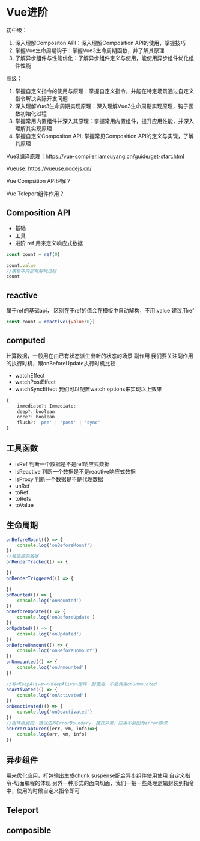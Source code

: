 # Vue进阶

初中级：
1. 深入理解Compositon API：深入理解Composition API的使用，掌握技巧
2. 掌握Vue生命周期钩子：掌握Vue3生命周期函数，并了解其原理
3. 了解异步组件与性能优化：了解异步组件定义与使用，能使用异步组件优化组件性能

高级：
1. 掌握自定义指令的使用与原理：掌握自定义指令，并能在特定场景通过自定义指令解决实际开发问题
2. 深入理解Vue3生命周期实现原理：深入理解Vue3生命周期实现原理，钩子函数初始化过程
3. 掌握常用内置组件并深入其原理：掌握常用内置组件，提升应用性能，并深入理解其实现原理
4. 掌握自定义Compositon API: 掌握常见Composition API的定义与实现，了解其原理

Vue3编译原理：https://vue-compiler.iamouyang.cn/guide/get-start.html

Vueuse: https://vueuse.nodejs.cn/

Vue Compsition API理解？

Vue Teleport组件作用？

## Composition API
- 基础
- 工具
- 进阶
ref
用来定义响应式数据
```js
const count = ref(0)

count.value
//模板中内部有解构过程
count
```
## reactive
属于ref的基础api， 区别在于ref的值会在模板中自动解构，不用.value
建议用ref
```js
const count = reactive({value:0})
```
## computed
计算数据，一般用在由已有状态派生出新的状态的场景
副作用
我们要关注副作用的执行时机，跟onBeforeUpdate执行时机比较
- watchEffect
- watchPostEffect
- watchSyncEffect
我们可以配置watch options来实现以上效果
```js
{
    immediate?: Immediate;
    deep?: boolean
    once?: boolean
    flush?: 'pre' | 'post' | 'sync'
}
```

## 工具函数
- isRef
判断一个数据是不是ref响应式数据
- isReactive
判断一个数据是不是reactive响应式数据
- isProxy
判断一个数据是不是代理数据
- unRef 
- toRef 
- toRefs 
- toValue

## 生命周期
```js
onBeforeMount(() => {
    console.log('onBeforeMount')
})
//被追踪的数据
onRenderTracked(() => {

})
onRenderTriggered(() => {

})
onMounted(() => {
    console.log('onMounted')
})
onBeforeUpdate(() => {
    console.log('onBeforeUpdate')
})
onUpdated(() => {
    console.log('onUpdated')
})
onBeforeUnmount(() => {
    console.log('onBeforeUnmount')
})
onUnmounted(() => {
    console.log('onUnmounted')
})

//与<KeepAlive></KeepAlive>组件一起使用，不会调用onUnmounted
onActivated(() => {
    console.log('onActivated')
})
onDeactivated(() => {
    console.log('onDeactivated')
})
//组件级别的，错误边界ErrorBoundary，捕获异常，应用不会因为error崩溃
onErrorCaptured((err, vm, info)=>{
    console.log(err, vm, info)
})
```

## 异步组件
用来优化应用，打包输出生成chunk
suspense配合异步组件使用使用
自定义指令-切面编程的体现
另外一种形式的面向切面，我们一把一些处理逻辑封装到指令中，使用的时候自定义指令即可
## Teleport
## composible
